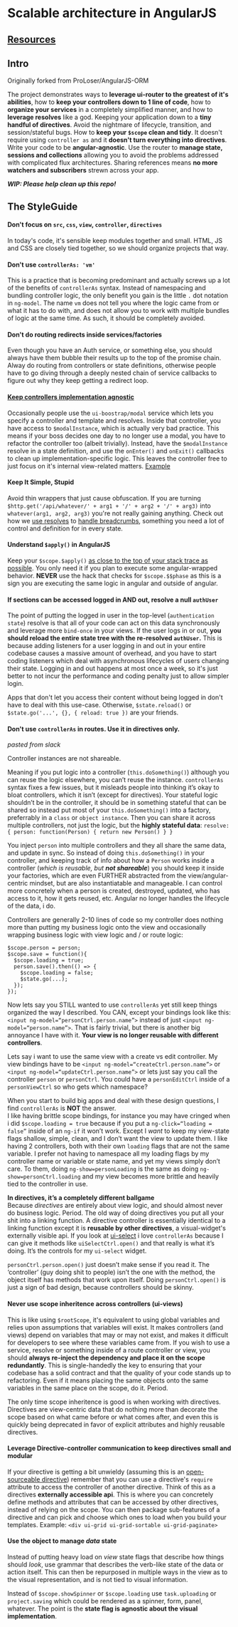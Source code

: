 Scalable architecture in AngularJS
=============

[Resources](Resources.md)
-------------

Intro
-------------
Originally forked from ProLoser/AngularJS-ORM

The project demonstrates ways to **leverage ui-router to the greatest of it's abilities**, how to **keep your controllers down to 1 line of code**, how to **organize your services** in a completely simplified manner, and how to **leverage resolves** like a god. Keeping your application down to a **tiny handful of directives**. Avoid the nightmare of lifecycle, transition, and session/stateful bugs. How to **keep your `$scope` clean and tidy**. It doesn't require using `controller as` and it **doesn't turn everything into directives**. Write your code to be **angular-agnostic**. Use the router to **manage state, sessions and collections** allowing you to avoid the problems addressed with complicated flux architectures. Sharing references means **no more watchers and subscribers** strewn across your app.

**_WIP: Please help clean up this repo!_**

The StyleGuide
-------------

#### Don't focus on `src`, `css`, `view`, `controller`, `directives`
In today's code, it's sensible keep modules together and small. HTML, JS and CSS are closely tied together, so we should organize projects that way.

#### Don't use `controllerAs: 'vm'`
This is a practice that is becoming predominant and actually screws up a lot of the benefits of `controllerAs` syntax. Instead of namespacing and bundling controller logic, the only benefit you gain is the little `.` dot notation in `ng-model`. The name `vm` does not tell you where the logic came from or what it has to do with, and does not allow you to work with multiple bundles of logic at the same time. As such, it should be completely avoided. 

#### Don't do routing redirects inside services/factories
Even though you have an Auth service, or something else, you should always have them bubble their results up to the top of the promise chain. Alway do routing from controllers or state definitions, otherwise people have to go diving through a deeply nested chain of service callbacks to figure out why they keep getting a redirect loop.

#### [Keep controllers implementation agnostic](https://github.com/ProLoser/AngularJS-ORM/blob/62ce345d6b6152a332562d58b0ec73d194ca3d8c/modules/Authentication/Login.js#L28-L37)
Occasionally people use the `ui-boostrap/modal` service which lets you specify a controller and template and resolves. Inside that controller, you have access to `$modalInstance`, which is actually very bad practice. This means if your boss decides one day to no longer use a modal, you have to refactor the controller too (albeit trivially). Instead, have the `$modalInstance` resolve in a state definition, and use the `onEnter()` and `onExit()` callbacks to clean up implementation-specific logic. This leaves the controller free to just focus on it's internal view-related matters. [Example](https://github.com/ProLoser/AngularJS-ORM/blob/62ce345d6b6152a332562d58b0ec73d194ca3d8c/modules/Authentication/Login.js#L28-L37)

#### Keep It Simple, Stupid
Avoid thin wrappers that just cause obfuscation. If you are turning `$http.get('/api/whatever/' + arg1 + '/' + arg2 + '/' + arg3)` into `whatever(arg1, arg2, arg3)` you're not really gaining anything. Check out how we [use resolves](https://github.com/ProLoser/AngularJS-ORM/blob/b6482fab60a5b0207e2a39929681b10668552745/modules/Authentication/Authenticated.js#L23-L25) to [handle breadcrumbs](https://github.com/ProLoser/AngularJS-ORM/blob/b6482fab60a5b0207e2a39929681b10668552745/modules/Project/Project.js#L22-L28), something you need a lot of control and definition for in every state.

#### Understand `$apply()` in AngularJS
Keep your `$scope.$apply()` [as close to the top of your stack trace as possible](https://github.com/ProLoser/AngularJS-ORM/blob/8f6fafa2048ec301672c23828ba4eb591fb6cca5/modules/Socket.js#L46). You only need it if you plan to execute some angular-wrapped behavior. **NEVER** use the hack that checks for `$scope.$$phase` as this is a sign you are executing the same logic in angular and outside of angular.

#### If sections can be accessed logged in AND out, resolve a null `authUser`
The point of putting the logged in user in the top-level (`authentication state`) resolve is that all of your code can act on this data synchronously and leverage more `bind-once` in your views. If the user logs in or out, **you should reload the entire state tree with the re-resolved `authUser`.** This is because adding listeners for a user logging in and out in your entire codebase causes a massive amount of overhead, and you have to start coding listeners which deal with asynchronous lifecycles of users changing their state. Logging in and out happens at most once a week, so it's just better to not incur the performance and coding penalty just to allow simpler login.

Apps that don't let you access their content without being logged in don't have to deal with this use-case. Otherwise, `$state.reload()` or `$state.go('...', {}, { reload: true })` are your friends.

#### Don't use `controllerAs` in routes. Use it in directives only.
_pasted from slack_

Controller instances are not shareable.

Meaning if you put logic into a controller (`this.doSomething()`) although you can reuse the logic elsewhere, you can’t reuse the instance. `controllerAs` syntax fixes a few issues, but it misleads people into thinking it’s okay to bloat controllers, which it isn’t (except for directives). Your stateful logic shouldn’t be in the controller, it should be in something stateful that can be shared so instead put most of your `this.doSomething()` into a factory, preferrably in a `class` or `object instance`. Then you can share it across multiple controllers, not just the logic, but the **highly stateful data**: `resolve: { person: function(Person) { return new Person() } }`

You inject `person` into multiple controllers and they all share the same data, and update in sync. So instead of doing `this.doSomething()` in your controller, and keeping track of info about how a `Person` works inside a controller (_which is reusable, but **not shareable**_) you should keep it inside your factories, which are even FURTHER abstracted from the view/angular-centric mindset, but are also instantiatable and manageable. I can control more concretely when a person is created, destroyed, updated, who has access to it, how it gets reused, etc. Angular no longer handles the lifecycle of the data, i do.

Controllers are generally 2-10 lines of code so my controller does nothing more than putting my business logic onto the view and occasionally wrapping business logic with view logic and / or route logic:  
```
$scope.person = person;
$scope.save = function(){
  $scope.loading = true;
  person.save().then(() => {
    $scope.loading = false;
    $state.go(...);
  });
});
```

Now lets say you STILL wanted to use `controllerAs` yet still keep things organized the way I described. You CAN, except your bindings look like this: `<input ng-model=“personCtrl.person.name”>` instead of just `<input ng-model=“person.name”>`. That is fairly trivial, but there is another big annoyance I have with it. **Your view is no longer reusable with different controllers**.

Lets say i want to use the same view with a create vs edit controller. My view bindings have to be `<input ng-model=“createCtrl.person.name”>` or `<input ng-model=“updateCtrl.person.name”>` or lets just say you call the controller `person` or `personCtrl`. You could have a `personEditCtrl` inside of a `personViewCtrl` so who gets which namespace?

When you start to build big apps and deal with these design questions, I find `controllerAs` is **NOT** the answer.  
I like having brittle scope bindings, for instance you may have cringed when i did `$scope.loading = true` because if you put a `ng-click=“loading = false”` inside of an `ng-if` it won’t work. Except I _want_ to keep my view-state flags shallow, simple, clean, and I don’t want the view to update them. I like having 2 controllers, both with their own `loading` flags that are not the same variable. I prefer not having to namespace all my loading flags by my controller name or variable or state name, and yet my views simply don’t care. To them, doing `ng-show=personLoading` is the same as doing `ng-show=personCtrl.loading` and my view becomes more brittle and heavily tied to the controller in use.

**In directives, it’s a completely different ballgame**  
Because *directives* are entirely about view logic, and should almost never do business logic. Period. The old way of doing directives you put all your shit into a linking function. A directive controller is essentially identical to a linking function except it is **reusable by other directives**, a visual-widget's externally visible api. If you look at [ui-select](https://github.com/angular-ui/ui-select) i love `controllerAs` because I can give it methods like `uiSelectCtrl.open()` and that really is what it’s doing. It’s the controls for my `ui-select` widget.

`personCtrl.person.open()` just doesn’t make sense if you read it. The ‘controller’ (guy doing shit to people) isn’t the one with the method, the object itself has methods that work upon itself. Doing `personCtrl.open()` is just a sign of bad design, because controllers should be skinny.

#### Never use scope inheritence across controllers (ui-views)
This is like using `$rootScope`, it's equivalent to using global variables and relies upon assumptions that variables will exist. It makes controllers (and views) depend on variables that may or may not exist, and makes it difficult for developers to see where these variables came from. If you wish to use a service, resolve or something inside of a route controller or view, you should **always re-inject the dependency and place it on the scope redundantly**. This is single-handedly the key to ensuring that your codebase has a solid contract and that the quality of your code stands up to refactoring. Even if it means placing the same objects onto the same variables in the same place on the scope, do it. Period.

The only time scope inheritence is good is when working with directives. Directives are view-centric data that do nothing more than decorate the scope based on what came before or what comes after, and even this is quickly being deprecated in favor of explicit attributes and highly reusable directives.

#### Leverage Directive-controller communication to keep directives small and modular
If your directive is getting a bit unwieldy (assuming this is an [open-sourceable directive](#if-you-cant-open-source-your-directives-they-probably-shouldnt-exist)) remember that you can use a directive's `require` attribute to access the controller of another directive. Think of this as a directives **externally accessible api**. This is where you can concretely define methods and attributes that can be accessed by other directives, instead of relying on the scope. You can then package sub-features of a directive and can pick and choose which ones to load when you build your templates.
Example:
`<div ui-grid ui-grid-sortable ui-grid-paginate>`

#### Use the object to manage _data_ state
Instead of putting heavy load on _view_ state flags that describe how things should _look_, use grammar that describes the verb-like state of the data or action itself. This can then be repurposed in multiple ways in the view as to the visual representation, and is not tied to visual information.

Instead of `$scope.showSpinner` or `$scope.loading` use `task.uploading` or `project.saving` which could be rendered as a spinner, form, panel, whatever. The point is the **state flag is agnostic about the visual implementation**.
